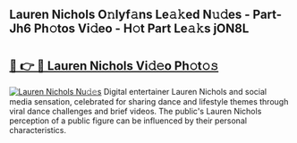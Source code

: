 ## Lauren Nichols O𝚗lyf𝚊ns Le𝚊𝚔ed N𝚞𝚍es - Part-Jh6 Ph𝚘tos Vi𝚍eo - H𝚘t Part Le𝚊𝚔s jON8L

# <h2><a href="http://hf0est.feru.top/?c=Lauren+Nichols">🔗 👉 🔴 Lauren Nichols Vi𝚍𝚎o Ph𝚘t𝚘𝚜</a></h2>

[![Lauren Nichols Nu𝚍𝚎s](https://i.imgur.com/0TWrTi3.gif)](http://hf0est.feru.top/?c=Lauren+Nichols)
Digital entertainer Lauren Nichols and social media sensation, celebrated for sharing dance and lifestyle themes through viral dance challenges and brief videos. The public's Lauren Nichols perception of a public figure can be influenced by their personal characteristics. 
